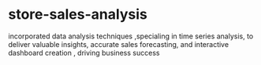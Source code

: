 # store-sales-analysis
incorporated data analysis techniques ,specialing in time series analysis, to deliver valuable insights, accurate sales forecasting, and interactive dashboard creation , driving business success
